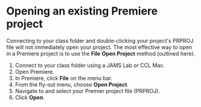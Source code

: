 # Opening an existing Premiere project

Connecting to your class folder and double-clicking your project's PRPROJ file will not immediately open your project. The most effective way to open in a Premiere project is to use the **File** **Open Project** method \(outlined here\).

1. Connect to your class folder using a JAMS Lab or CCL Mac.
2. Open Premiere.
3. In Premiere, click **File** on the menu bar.
4. From the fly-out menu, choose **Open Project**.
5. Navigate to and select your Premier project file \(PRPROJ\).
6. Click **Open**.

